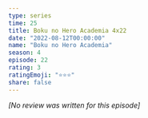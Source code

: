 ```yaml
---
type: series
time: 25
title: Boku no Hero Academia 4x22
date: "2022-08-12T00:00:00"
name: "Boku no Hero Academia"
season: 4
episode: 22
rating: 3
ratingEmoji: "⭐️⭐️⭐️"
share: false
---
```


_[No review was written for this episode]_
